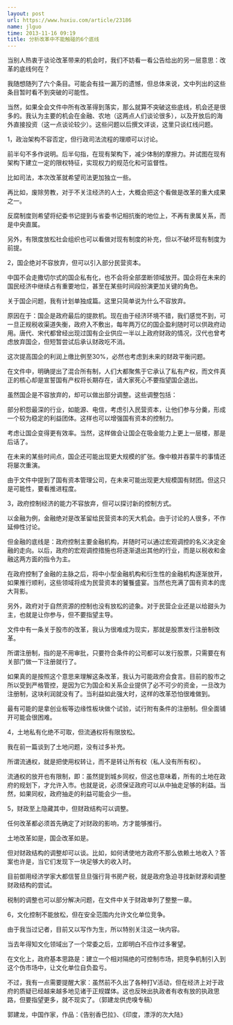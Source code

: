 ```yaml
---
layout: post
url: https://www.huxiu.com/article/23186
name: jlguo
time: 2013-11-16 09:19
title: 分析改革中不能触碰的6个底线
---
```

当别人热衷于谈论改革带来的机会时，我们不妨看一看公告给出的另一层意思：改革的底线何在？

我随想随列了六个条目。可能会有挂一漏万的遗憾，但总体来说，文中列出的这些条目暂时看不到突破的可能性。

当然，如果全会文件中所有改革得到落实，那么就算不突破这些底线，机会还是很多的。我认为主要的机会在金融、农地（这两点人们谈论很多），以及开放后的海外直接投资（这一点谈论较少）。这些问题以后撰文详谈，这里只谈红线问题。

1，政治架构不容否定，但行政司法流程的理顺可以讨论。

前半句不多作说明。后半句指，在现有架构下，减少体制的摩擦力。并试图在现有架构下建立一定的限权特征，实现权力的规范化和可监督性。

比如司法，本次改革就希望司法更加独立一些。

再比如，废除劳教，对于不关注经济的人士，大概会把这个看做是改革的重大成果之一。

反腐制度则希望将纪委书记提到与省委书记相抗衡的地位上，不再有隶属关系，而是中央直属。

另外，有限度放松社会组织也可以看做对现有制度的补充，但以不破坏现有制度为前提。

2，国企绝对不容放弃，但可以引入部分民营资本。

中国不会走撒切尔式的国企私有化，也不会将全部垄断领域放开。国企将在未来的国民经济中继续占有重要地位，甚至在某些时间段扮演更加关键的角色。

关于国企问题，我有计划单独成篇。这里只简单说为什么不容放弃。

原因在于：国企是政府最后的提款机。现在由于经济环境不错，我们感觉不到，可一旦正规税收渠道失衡，政府入不敷出，每年两万亿的国企盈利随时可以供政府动用。唐代、宋代都曾经出现过国有企业供应一半以上政府财政的情况，汉代也曾考虑放弃国企，但短暂尝试后承认财政吃不消。

这次提高国企的利润上缴比例至30%，必然也考虑到未来的财政平衡问题。

在文件中，明确提出了混合所有制，人们大都聚焦于它承认了私有产权，而文件真正的核心却是宣誓国有产权将长期存在，请大家死心不要指望国企退出。

虽然国企是不容放弃的，却可以做出部分调整。这些调整包括：

部分积怨最深的行业，如能源、电信，考虑引入民营资本，让他们参与分羹，形成一个较为稳定的利益团体。这样也可以增强国有资本的控制力。

考虑让国企变得更有效率。当然，这样做会让国企在吸金能力上更上一层楼，那是后话了。

在未来的某些时间点，国企还可能出现更大规模的扩张。像中粮并吞蒙牛的事情还将屡次重演。

由于文件中提到了国有资本管理公司，在未来可能出现更大规模国有财团。但这只是可能性，要看推进程度。

3，政府控制经济的能力不容放弃，但可以探讨新的控制方式。

以金融为例，金融绝对是改革留给民营资本的天大机会。由于讨论的人很多，不作延伸性讨论。

但金融的底线是：政府控制主要金融机构，并随时可以通过宏观调控的名义决定金融的走向。以后，政府的宏观调控措施也将逐渐退出其他的行业，而是以税收和金融这两方面的指令为主。

在政府控制了金融的主脉之后，将中小型金融机构和衍生性的金融机构逐渐放开，如果推行顺利，这些领域将成为民营资本的饕餮盛宴。当然也充满了国有资本的庞大背影。

另外，政府对于自然资源的控制也没有放松的迹象。对于民营企业还是以给甜头为主，也就是让你参与，但不要指望主导。

文件中有一条关于股市的改革，我认为很难成为现实，那就是股票发行注册制改革。

所谓注册制，指的是不用审批，只要符合条件的公司都可以发行股票，只需要在有关部门做一下注册就行了。

如果真的是按照这个意思来理解这条改革，我认为可能政府会食言。目前的股市之所以受到严格管控，是因为它为国企和关系企业提供了必不可少的资金，一旦改为注册制，这块利润就没有了。当利益如此强大时，这样的改革恐怕很难做到。

最有可能的是拿创业板等边缘性板块做个试验，试行附有条件的注册制。但全面铺开可能会很困难。

4，土地私有化绝不可取，但流通权将有限放松。

我在前一篇谈到了土地问题，没有过多补充。

所谓流通权，就是把使用权转让，而不是转让所有权（私人没有所有权）。

流通权的放开也有限制，即：虽然提到城乡同权，但这也意味着，所有的土地在政府的规划下，才允许入市。也就是说，必须保证政府可以从中抽走足够的利益。当然，如果同权，政府抽走的利益可能会少一些。

5，财政至上隐藏其中，但财政结构可以调整。

任何改革都必须首先确定了对财政的影响，方才能够推行。

土地改革如是，国企改革如是。

但对财政结构的调整却可以谈。比如，如何诱使地方政府不那么依赖土地收入？答案也许是，当它们发现下一块足够大的收入时。

目前御用经济学家大都信誓旦旦强行背书房产税，就是政府急迫寻找新财源和调整财政结构的尝试。

税制的调整也可以部分解决问题，在文件中关于财政单列了整整一章。

6，文化控制不能放松，但在安全范围内允许文化单位竞争。

由于我当过记者，目前又以写作为生，所以特别关注这一块内容。

当去年得知文化领域出了一个常委之后，立即明白不应作过多奢望。

在文化上，政府基本思路是：建立一个相对隔绝的可控制市场，把竞争机制引入到这个伪市场中，让文化单位自负盈亏。

不过，我有一点需要提醒大家：虽然前不久出了各种打V活动，但在经济上对于政府的质疑已经越来越多地见诸于正规媒体。这也反映出执政者有收有放的执政思路，但要指望更多，就不现实了。（郭建龙供虎嗅专稿）

郭建龙，中国作家，作品：《告别香巴拉》、《印度，漂浮的次大陆》

